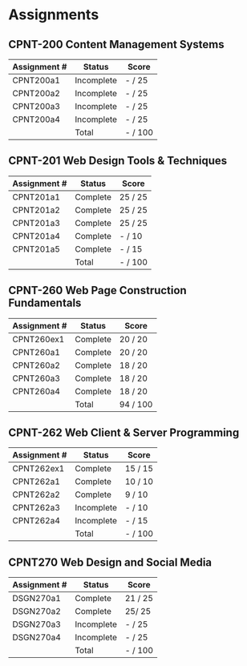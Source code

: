 # Assignments

## CPNT-200 Content Management Systems

| Assignment # | Status | Score |
| --- | --- | --- |
| CPNT200a1 | Incomplete | - / 25 |
| CPNT200a2 | Incomplete | - / 25 |
| CPNT200a3 | Incomplete | - / 25 |
| CPNT200a4 | Incomplete | - / 25 |
| | Total | - / 100 |

## CPNT-201 Web Design Tools & Techniques

| Assignment # | Status | Score |
| --- | --- | --- |
| CPNT201a1 | Complete | 25 / 25 |
| CPNT201a2 | Complete | 25 / 25 |
| CPNT201a3 | Complete | 25 / 25 |
| CPNT201a4 | Complete | - / 10 |
| CPNT201a5 | Complete | - / 15 |
| | Total | - / 100 |
  

## CPNT-260 Web Page Construction Fundamentals

| Assignment # | Status | Score |
| --- | --- | --- |
| CPNT260ex1 | Complete | 20 / 20 |
| CPNT260a1 | Complete | 20 / 20 |
| CPNT260a2 | Complete | 18 / 20 |
| CPNT260a3 | Complete | 18 / 20 |
| CPNT260a4 | Complete | 18 / 20 |
| | Total | 94 / 100 |


## CPNT-262 Web Client & Server Programming

| Assignment # | Status | Score |
| --- | --- | --- |
| CPNT262ex1 | Complete | 15 / 15 |
| CPNT262a1 | Complete | 10 / 10 |
| CPNT262a2 | Complete | 9 / 10 |
| CPNT262a3 | Incomplete | - / 10 |
| CPNT262a4 | Incomplete | - / 15 |
| | Total | - / 100 |

## CPNT270 Web Design and Social Media

| Assignment # | Status | Score |
| --- | --- | --- |
| DSGN270a1 | Complete | 21 / 25 |
| DSGN270a2 | Complete | 25/ 25 |
| DSGN270a3 | Incomplete | - / 25 |
| DSGN270a4 | Incomplete | - / 25 |
| | Total | - / 100 |








